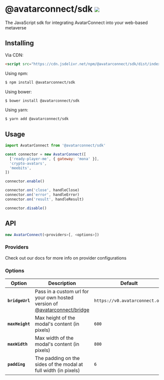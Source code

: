 # @avatarconnect/sdk [![](https://badge.fury.io/js/@avatarconnect/sdk.svg)](https://npmjs.org/package/@avatarconnect/sdk)

The JavaScript sdk for integrating AvatarConnect into your web-based metaverse

## Installing

Via CDN:

```html
<script src="https://cdn.jsdelivr.net/npm/@avatarconnect/sdk/dist/index.js"></script>
```

Using npm:

```bash
$ npm install @avatarconnect/sdk
```

Using bower:

```bash
$ bower install @avatarconnect/sdk
```

Using yarn:

```bash
$ yarn add @avatarconnect/sdk
```

## Usage

```javascript
import AvatarConnect from '@avatarconnect/sdk'

const connector = new AvatarConnect([
  ['ready-player-me', { gateway: 'mona' }],
  'crypto-avatars',
  'meebits',
])

connector.enable()

connector.on('close', handleClose)
connector.on('error', handleError)
connector.on('result', handleResult)

connector.disable()
```

## API

```javascript
new AvatarConnect(<providers>[, <options>])
```

### Providers

Check out our docs for more info on provider configurations

### Options

| Option          | Description                                                                                                          | Default                        |
| --------------- | -------------------------------------------------------------------------------------------------------------------- | ------------------------------ |
| **`bridgeUrl`** | Pass in a custom url for your own hosted version of [@avatarconnect/bridge](https://github.com/AvatarConnect/bridge) | `https://v0.avatarconnect.org` |
| **`maxHeight`** | Max height of the modal's content (in pixels)                                                                        | `600`                          |
| **`maxWidth`**  | Max width of the modal's content (in pixels)                                                                         | `800`                          |
| **`padding`**   | The padding on the sides of the modal at full width (in pixels)                                                      | `6`                            |
